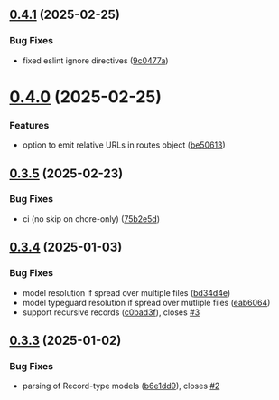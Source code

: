 ## [0.4.1](https://github.com/crowbait/typespec-typescript-emitter/compare/v0.4.0...v0.4.1) (2025-02-25)


### Bug Fixes

* fixed eslint ignore directives ([9c0477a](https://github.com/crowbait/typespec-typescript-emitter/commit/9c0477a6925715b99c38d4133d04ee774a0a65f7))



# [0.4.0](https://github.com/crowbait/typespec-typescript-emitter/compare/v0.3.5...v0.4.0) (2025-02-25)


### Features

* option to emit relative URLs in routes object ([be50613](https://github.com/crowbait/typespec-typescript-emitter/commit/be50613ac94550899805faf2555b3f407d88be33))



## [0.3.5](https://github.com/crowbait/typespec-typescript-emitter/compare/v0.3.4...v0.3.5) (2025-02-23)


### Bug Fixes

* ci (no skip on chore-only) ([75b2e5d](https://github.com/crowbait/typespec-typescript-emitter/commit/75b2e5d4346fd17de5c7baf689de6e4cac259542))



## [0.3.4](https://github.com/crowbait/typespec-typescript-emitter/compare/v0.3.3...v0.3.4) (2025-01-03)


### Bug Fixes

* model resolution if spread over multiple files ([bd34d4e](https://github.com/crowbait/typespec-typescript-emitter/commit/bd34d4ee7a7cc83c3c233ffd3ae9086db318be51))
* model typeguard resolution if spread over mutliple files ([eab6064](https://github.com/crowbait/typespec-typescript-emitter/commit/eab606421c930d5c9a747ffbd0d1a0707608374b))
* support recursive records ([c0bad3f](https://github.com/crowbait/typespec-typescript-emitter/commit/c0bad3f15f2f0913ef99129ce17c53a17fd0d125)), closes [#3](https://github.com/crowbait/typespec-typescript-emitter/issues/3)



## [0.3.3](https://github.com/crowbait/typespec-typescript-emitter/compare/v0.3.2...v0.3.3) (2025-01-02)


### Bug Fixes

* parsing of Record-type models ([b6e1dd9](https://github.com/crowbait/typespec-typescript-emitter/commit/b6e1dd91b94e39ad657d584f49051bc8e9e83608)), closes [#2](https://github.com/crowbait/typespec-typescript-emitter/issues/2)



